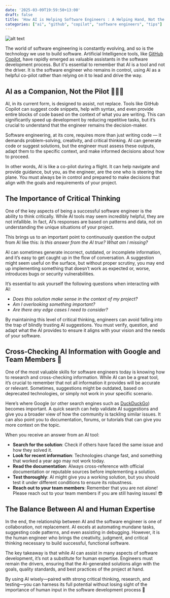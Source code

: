 ```yaml
---
date: '2025-03-09T19:59:50+13:00'
draft: false
title: 'How AI is Helping Software Engineers : A Helping Hand, Not the Driver 🚗'
categories: ["ai", "github", "copilot", "software engineers", "tips"]
---
```

![alt text](/assets/images/eevee-working-with-github-copilot.png)

The world of software engineering is constantly evolving, and so is the technology we use to build software. Artificial Intelligence tools, like [GitHub Copilot](https://github.com/features/copilot), have rapidly emerged as valuable assistants in the software development process. But it's essential to remember that AI is a tool and not the driver. It is the software engineer who remains in control, using AI as a helpful co-pilot rather than relying on it to lead and drive the way.

## AI as a Companion, Not the Pilot 👩🏻‍✈️

AI, in its current form, is designed to assist, not replace. Tools like GitHub Copilot can suggest code snippets, help with syntax, and even provide entire blocks of code based on the context of what you are writing. This can significantly speed up development by reducing repetitive tasks, but it’s crucial to understand that the engineer remains the decision-maker.

Software engineering, at its core, requires more than just writing code — it demands problem-solving, creativity, and critical thinking. AI can generate code or suggest solutions, but the engineer must assess these outputs, adapt them to the specific context, and make informed decisions about how to proceed.

In other words, AI is like a co-pilot during a flight. It can help navigate and provide guidance, but you, as the engineer, are the one who is steering the plane. You must always be in control and prepared to make decisions that align with the goals and requirements of your project.

## The Importance of Critical Thinking

One of the key aspects of being a successful software engineer is the ability to think critically. While AI tools may seem incredibly helpful, they are not infallible. In fact, AI’s responses are based on patterns and data, not on understanding the unique situations of your project.

This brings us to an important point to continuously question the output from AI like this: *Is this answer from the AI true? What am I missing?*

AI can sometimes generate incorrect, outdated, or incomplete information, and it’s easy to get caught up in the flow of conversation. A suggestion might seem useful on the surface, but without proper scrutiny, you may end up implementing something that doesn’t work as expected or, worse, introduces bugs or security vulnerabilities.

It’s essential to ask yourself the following questions when interacting with AI:

- *Does this solution make sense in the context of my project?*
- *Am I overlooking something important?*
- *Are there any edge cases I need to consider?*

By maintaining this level of critical thinking, engineers can avoid falling into the trap of blindly trusting AI suggestions. You must verify, question, and adapt what the AI provides to ensure it aligns with your vision and the needs of your software.

## Cross-Checking AI Information with Google and Team Members 🎈

One of the most valuable skills for software engineers today is knowing how to research and cross-checking information. While AI can be a great tool, it’s crucial to remember that not all information it provides will be accurate or relevant. Sometimes, suggestions might be outdated, based on deprecated technologies, or simply not work in your specific scenario.

Here’s where Google (or other search engines such as [DuckDuckGo](https://duckduckgo.com/)) becomes important. A quick search can help validate AI suggestions and give you a broader view of how the community is tackling similar issues. It can also point you to documentation, forums, or tutorials that can give you more context on the topic.

When you receive an answer from an AI tool:

- **Search for the solution**: Check if others have faced the same issue and how they solved it.
- **Look for recent information**: Technologies change fast, and something that worked a year ago may not work today.
- **Read the documentation**: Always cross-reference with official documentation or reputable sources before implementing a solution.
- **Test thoroughly**: AI might give you a working solution, but you should test it under different conditions to ensure its robustness.
- **Reach out to your team members**: Remember that you are not alone! Please reach out to your team members if you are still having issues! 😎

## The Balance Between AI and Human Expertise

In the end, the relationship between AI and the software engineer is one of collaboration, not replacement. AI excels at automating mundane tasks, suggesting code patterns, and even assisting in debugging. However, it is the human engineer who brings the creativity, judgment, and critical thinking necessary to build successful, functional software.

The key takeaway is that while AI can assist in many aspects of software development, it’s not a substitute for human expertise. Engineers must remain the drivers, ensuring that the AI-generated solutions align with the goals, quality standards, and best practices of the project at hand.

By using AI wisely—paired with strong critical thinking, research, and testing—you can harness its full potential without losing sight of the importance of human input in the software development process 💌
